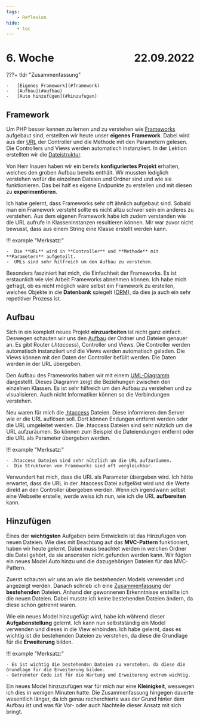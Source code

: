 ```yaml
---
tags:
    - Reflexion
hide:
    - toc
---
```


# 6. Woche <span style="float:right">22.09.2022</span>

???+ tldr "Zusammenfassung"

    -   [Eigenes Framework](#framework)
    -   [Aufbau](#aufbau)
    -   [Auto hinzufügen](#hinzufugen)

## Framework

Um PHP besser kennen zu lernen und zu verstehen wie [Frameworks](../PHP/Framework/Aufbau.md) aufgebaut sind, erstellten wir heute unser **eigenes Framework**. Dabei wird aus der [URL](../PHP/Framework/Aufbau.md#url-aufbau) der Controller und die Methode mit den Parametern gelesen. Die Controllers und Views werden automatisch instanziiert. In der Lektion erstellten wir die [Dateistruktur](../PHP/Framework/Aufbau.md#ordnerstruktur).

Von Herr Inauen haben wir ein bereits **konfiguriertes Projekt** erhalten, welches den groben Aufbau bereits enthält. Wir mussten lediglich verstehen wofür die einzelnen Dateien und Ordner sind und wie sie funktionieren. Das bei half es eigene Endpunkte zu erstellen und mit diesen zu **experimentieren**.

Ich habe gelernt, dass Frameworks sehr oft ähnlich aufgebaut sind. Sobald man ein Framework versteht sollte es nicht allzu schwer sein ein anderes zu verstehen. Aus dem eigenen Framework habe ich zudem verstanden wie die URL aufrufe in Klasseninstanzen resultieren können. Mir war zuvor nicht bewusst, dass aus einem String eine Klasse erstellt werden kann.

!!! example "Merksatz:"

    -  Die **URL** wird in **Controller** und **Methode** mit **Parametern** aufgeteilt.
    -  UMLs sind sehr hilfreich um den Aufbau zu verstehen.

Besonders fasziniert hat mich, die Einfachheit der Frameworks. Es ist erstaunlich wie viel Arbeit Frameworks abnehmen können. Ich habe mich gefragt, ob es nicht möglich wäre selbst ein Framework zu erstellen, welches Objekte in die **Datenbank** spiegelt ([ORM](https://stackoverflow.com/a/1279678)), da dies ja auch ein sehr repetitiver Prozess ist.

## Aufbau

Sich in ein komplett neues Projekt **einzuarbeiten** ist nicht ganz einfach. Deswegen schauten wir uns den [Aufbau](../PHP/Framework/Aufbau.md) der Ordner und Dateien genauer an. Es gibt Router (_.htaccess_), Controller und Views. Die Controller werden automatisch instanziiert und die Views werden automatisch geladen. Die Views können mit den Daten der Controller befüllt werden. Die Daten werden in der URL übergeben.

Den Aufbau des Frameworks haben wir mit einem [UML-Diagramm](../PHP/Framework/UML/Klassen.puml) dargestellt. Dieses Diagramm zeigt die Beziehungen zwischen den einzelnen Klassen. Es ist sehr hilfreich um den Aufbau zu verstehen und zu visualisieren. Auch nicht Informatiker können so die Verbindungen verstehen.

Neu waren für mich die [.htaccess](https://httpd.apache.org/docs/current/howto/htaccess.html) Dateien. Diese informieren den Server wie er die URL auflösen soll. Dort können Endungen entfernt werden oder die URL umgeleitet werden. Die .htaccess Dateien sind sehr nützlich um die URL aufzuräumen. So können zum Beispiel die Dateiendungen entfernt oder die URL als Parameter übergeben werden.

!!! example "Merksatz:"

    - .htaccess Dateien sind sehr nützlich um die URL aufzuräumen.
    -  Die Strukturen von Frameworks sind oft vergleichbar.

Verwundert hat mich, dass die URL als Parameter übergeben wird. Ich hätte erwartet, dass die URL in der .htaccess Datei aufgelöst wird und die Werte direkt an den Controller übergeben werden. Wenn ich irgendwann selbst eine Webseite erstelle, werde weiss ich nun, wie ich die URL **aufbereiten** kann.

## Hinzufügen

Eines der **wichtigsten** Aufgaben beim Entwickeln ist das Hinzufügen von neuen Dateien. Wie dies mit Beachtung auf das **MVC-Pattern** funktioniert, haben wir heute gelernt. Dabei muss beachtet werden in welchen Ordner die Datei gehört, da sie ansonsten nicht gefunden werden kann. Wir fügten ein neues Model _Auto_ hinzu und die dazugehörigen Dateien für das MVC-Pattern.

Zuerst schauten wir uns an wie die bestehenden Models verwendet und angezeigt werden. Danach schrieb ich eine [Zusammenfassung](../PHP/Framework/Hinzuf%C3%BCgen.md) der **bestehenden** Dateien. Anhand der gewonnenen Erkenntnisse erstellte ich die neuen Dateien. Dabei musste ich keine bestehenden Dateien ändern, da diese schön getrennt waren.

Wie ein neues Model hinzugefügt wird, habe ich während dieser **Aufgabenstellung** gelernt. Ich kann nun selbstständig ein Model verwenden und dieses in die View einbinden. Ich habe gelernt, dass es wichtig ist die bestehenden Dateien zu verstehen, da diese die Grundlage für die **Erweiterung** bilden.

!!! example "Merksatz:"

    - Es ist wichtig die bestehenden Dateien zu verstehen, da diese die Grundlage für die Erweiterung bilden.
    - Getrennter Code ist für die Wartung und Erweiterung extrem wichtig.

Ein neues Model hinzuzufügen war für mich nur eine **Kleinigkeit**, weswegen ich dies in wenigen Minuten hatte. Die Zusammenfassung hingegen dauerte wesentlich länger, da ich genau recherchierte was der Grund hinter dem Aufbau ist und was für Vor- oder auch Nachteile dieser Ansatz mit sich bringt.
